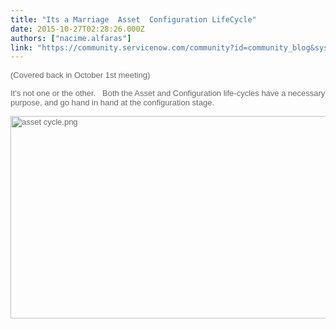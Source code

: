 ```yaml
---
title: "Its a Marriage  Asset  Configuration LifeCycle"
date: 2015-10-27T02:28:26.000Z
authors: ["nacime.alfaras"]
link: "https://community.servicenow.com/community?id=community_blog&sys_id=7fcde2e9dbd0dbc01dcaf3231f961940"
---
```

<p><span style="color: #666666; font-family: arial, sans-serif; font-size: 13px;">(Covered back in October 1st meeting)</span></p><p></p><p><span style="color: #666666; font-family: arial, sans-serif; font-size: 13px;">It's not one or the other.   Both the Asset and Configuration life-cycles have a necessary purpose, and go hand in hand at the configuration stage.</span></p><p></p><p><span style="color: #666666; font-family: arial, sans-serif; font-size: 13px;"><img  alt="asset cycle.png" class="image-1 jive-image" src="5ae4648adbdc5304b322f4621f96195f.iix" style="width: 620px; height: 324px;"/></span></p>